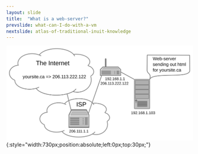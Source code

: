 ```yaml
---
layout: slide
title:  "What is a web-server?"
prevslide: what-can-I-do-with-a-vm
nextslide: atlas-of-traditional-inuit-knowledge
---
```


![web-server](../assets/webserver-archetecture.svg){:style="width:730px;position:absolute;left:0px;top:30px;"}